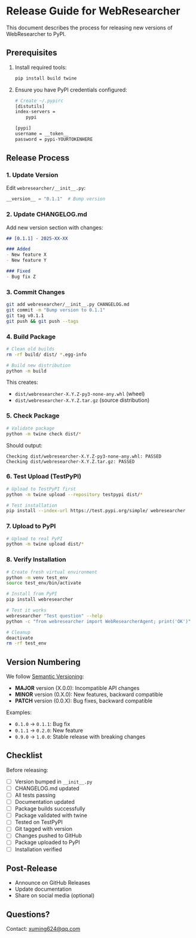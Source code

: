 # Release Guide for WebResearcher

This document describes the process for releasing new versions of WebResearcher to PyPI.

## Prerequisites

1. Install required tools:
   ```bash
   pip install build twine
   ```

2. Ensure you have PyPI credentials configured:
   ```bash
   # Create ~/.pypirc
   [distutils]
   index-servers =
       pypi
   
   [pypi]
   username = __token__
   password = pypi-YOURTOKENHERE
   ```

## Release Process

### 1. Update Version

Edit `webresearcher/__init__.py`:
```python
__version__ = "0.1.1"  # Bump version
```

### 2. Update CHANGELOG.md

Add new version section with changes:
```markdown
## [0.1.1] - 2025-XX-XX

### Added
- New feature X
- New feature Y

### Fixed
- Bug fix Z
```

### 3. Commit Changes

```bash
git add webresearcher/__init__.py CHANGELOG.md
git commit -m "Bump version to 0.1.1"
git tag v0.1.1
git push && git push --tags
```

### 4. Build Package

```bash
# Clean old builds
rm -rf build/ dist/ *.egg-info

# Build new distribution
python -m build
```

This creates:
- `dist/webresearcher-X.Y.Z-py3-none-any.whl` (wheel)
- `dist/webresearcher-X.Y.Z.tar.gz` (source distribution)

### 5. Check Package

```bash
# Validate package
python -m twine check dist/*
```

Should output:
```
Checking dist/webresearcher-X.Y.Z-py3-none-any.whl: PASSED
Checking dist/webresearcher-X.Y.Z.tar.gz: PASSED
```

### 6. Test Upload (TestPyPI)

```bash
# Upload to TestPyPI first
python -m twine upload --repository testpypi dist/*

# Test installation
pip install --index-url https://test.pypi.org/simple/ webresearcher
```

### 7. Upload to PyPI

```bash
# Upload to real PyPI
python -m twine upload dist/*
```

### 8. Verify Installation

```bash
# Create fresh virtual environment
python -m venv test_env
source test_env/bin/activate

# Install from PyPI
pip install webresearcher

# Test it works
webresearcher "Test question" --help
python -c "from webresearcher import WebResearcherAgent; print('OK')"

# Cleanup
deactivate
rm -rf test_env
```

## Version Numbering

We follow [Semantic Versioning](https://semver.org/):

- **MAJOR** version (X.0.0): Incompatible API changes
- **MINOR** version (0.X.0): New features, backward compatible
- **PATCH** version (0.0.X): Bug fixes, backward compatible

Examples:
- `0.1.0` → `0.1.1`: Bug fix
- `0.1.1` → `0.2.0`: New feature
- `0.9.0` → `1.0.0`: Stable release with breaking changes

## Checklist

Before releasing:

- [ ] Version bumped in `__init__.py`
- [ ] CHANGELOG.md updated
- [ ] All tests passing
- [ ] Documentation updated
- [ ] Package builds successfully
- [ ] Package validated with twine
- [ ] Tested on TestPyPI
- [ ] Git tagged with version
- [ ] Changes pushed to GitHub
- [ ] Package uploaded to PyPI
- [ ] Installation verified

## Post-Release

- Announce on GitHub Releases
- Update documentation
- Share on social media (optional)

## Questions?

Contact: xuming624@qq.com

